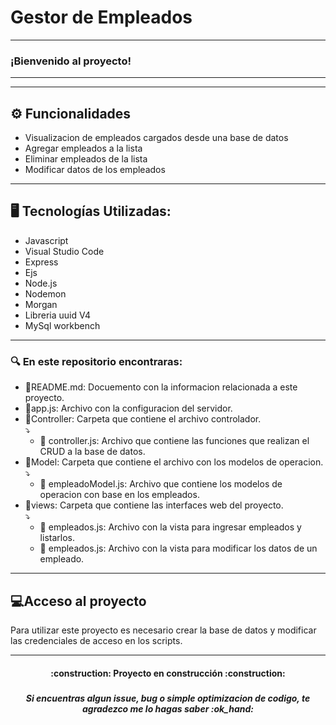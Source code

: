 # Gestor de Empleados 

---

### ¡Bienvenido al proyecto!
---
 
---
## ⚙️ Funcionalidades
- Visualizacion de empleados cargados desde una base de datos
- Agregar empleados a la lista
- Eliminar empleados de la lista
- Modificar datos de los empleados

---

## 🖥️ Tecnologías Utilizadas:

- Javascript
- Visual Studio Code
- Express
- Ejs
- Node.js
- Nodemon
- Morgan
- Libreria uuid V4
- MySql workbench</br>

---
### 🔍 En este repositorio encontraras:
* 📃README.md: Docuemento con la informacion relacionada a este proyecto.
* 📃app.js: Archivo con la configuracion del servidor.
* 📂Controller: Carpeta que contiene el archivo controlador.
   <br>    ⤵️<br>
   * 📃 controller.js: Archivo que contiene las funciones que realizan el CRUD a la base de datos.
* 📂Model: Carpeta que contiene el archivo con los modelos de operacion.
   <br>    ⤵️<br>
   * 📃 empleadoModel.js: Archivo que contiene los modelos de operacion con base en los empleados.
* 📂views: Carpeta que contiene las interfaces web del proyecto.
   <br>    ⤵️<br>
   * 📃 empleados.js: Archivo con la vista para ingresar empleados y listarlos.
   * 📃 empleados.js: Archivo con la vista para modificar los datos de un empleado.
---
## 💻Acceso al proyecto

Para utilizar este proyecto es necesario crear la base de datos y modificar las credenciales de acceso en los scripts.

---

<h4 align="center">
:construction: Proyecto en construcción :construction:
</h4>
<h5 align="center"></h5>
<h5 align="center">
Si encuentras algun issue, bug o simple optimizacion de codigo, te agradezco me lo hagas saber :ok_hand: 
</h5>
  
